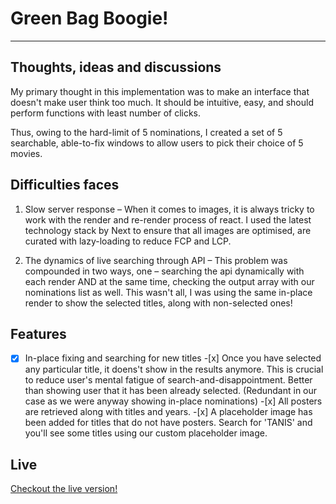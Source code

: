 # Green Bag Boogie!

---

## Thoughts, ideas and discussions

My primary thought in this implementation was to make an interface that doesn't make user think too much. It should be intuitive, easy, and should perform functions with least number of clicks.

Thus, owing to the hard-limit of 5 nominations, I created a set of 5 searchable, able-to-fix windows to allow users to pick their choice of 5 movies.

## Difficulties faces

1. Slow server response – When it comes to images, it is always tricky to work with the render and re-render process of react. I used the latest technology stack by Next to ensure that all images are optimised, are curated with lazy-loading to reduce FCP and LCP.

2. The dynamics of live searching through API – This problem was compounded in two ways, one – searching the api dynamically with each render AND at the same time, checking the output array with our nominations list as well. This wasn't all, I was using the same in-place render to show the selected titles, along with non-selected ones!

## Features

-[x] In-place fixing and searching for new titles -[x] Once you have selected any particular title, it doens't show in the results anymore. This is crucial to reduce user's mental fatigue of search-and-disappointment. Better than showing user that it has been already selected. (Redundant in our case as we were anyway showing in-place nominations) -[x] All posters are retrieved along with titles and years. -[x] A placeholder image has been added for titles that do not have posters. Search for 'TANIS' and you'll see some titles using our custom placeholder image.

## Live

[Checkout the live version!](http://shopify.tanishq.xyz/)
